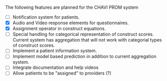 
The following features are planned for the CHAVI PROM system

- [ ] Notification system for patients.    
- [x] Audio and Video response elements for questionnaires.  
- [X] Assignment operator in construct equations.  
- [ ] Special handling for categorical representation of construct scores. Current system has aggregation that will not work with categorial types of construct scores.   
- [ ] Implement a patient information system.   
- [ ] Implement model based prediction in addition to current aggregation system. 
- [ ] Integrate documentation and help videos 
- [ ] Allow patients to be "assigned" to providers (?)